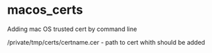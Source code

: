 # macos_certs
Adding mac OS trusted cert by command line

/private/tmp/certs/certname.cer - path to cert whith should be added
